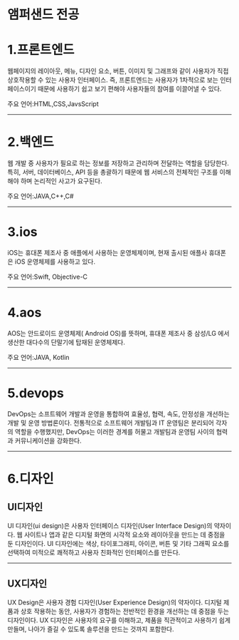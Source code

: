 앰퍼샌드 전공
===
# 1.프론트엔드
웹페이지의 레이아웃, 메뉴, 디자인 요소, 버튼, 이미지 및 그래프와 같이 사용자가 직접 상호작용할 수 있는 사용자 인터페이스. 즉, 프론트엔드는 사용자가 1차적으로 보는 인터페이스이기 때문에 사용하기 쉽고 보기 편해야 사용자들의 참여를 이끌어낼 수 있다.

주요 언어:HTML,CSS,JavsScript
___
# 2.백엔드
웹 개발 중 사용자가 필요로 하는 정보를 저장하고 관리하며 전달하는 역할을 담당한다. 특히, 서버, 데이터베이스, API 등을 총괄하기 때문에 웹 서비스의 전체적인 구조를 이해해야 하며 논리적인 사고가 요구된다.

주요 언어:JAVA,C++,C#
___
# 3.ios
iOS는 휴대폰 제조사 중 애플에서 사용하는 운영체제이며,
현재 출시된 애플사 휴대폰은 iOS 운영체제를 사용하고 있다. 

주요 언어:Swift, Objective-C
___
# 4.aos
AOS는 안드로이드 운영체제( Android OS)를 뜻하며, 
휴대폰 제조사 중 삼성/LG 에서 생산한 대다수의 단말기에 
탑재된 운영체제다. 

주요 언어:JAVA, Kotlin
___
# 5.devops
DevOps는 소프트웨어 개발과 운영을 통합하여 효율성, 협력, 속도, 안정성을 개선하는 개발 및 운영 방법론이다. 전통적으로 소프트웨어 개발팀과 IT 운영팀은 분리되어 각자의 역할을 수행했지만, DevOps는 이러한 경계를 허물고 개발팀과 운영팀 사이의 협력과 커뮤니케이션을 강화한다.
___
# 6.디자인
UI디자인
----
UI 디자인(ui design)은 사용자 인터페이스 디자인(User Interface Design)의 약자이다. 웹 사이트나 앱과 같은 디지털 화면의 시각적 요소와 레이아웃을 만드는 데 중점을 둔 디자인이다. UI 디자인에는 색상, 타이포그래피, 아이콘, 버튼 및 기타 그래픽 요소를 선택하여 미적으로 쾌적하고 사용자 친화적인 인터페이스를 만든다.
___
UX디자인
---
UX Design은 사용자 경험 디자인(User Experience Design)의 약자이다. 디지털 제품과 상호 작용하는 동안, 사용자가 경험하는 전반적인 환경을 개선하는 데 중점을 두는 디자인이다. UX 디자인은 사용자의 요구를 이해하고, 제품을 직관적이고 사용하기 쉽게 만들며, 나아가 즐길 수 있도록 솔루션을 만드는 것까지 포함한다.



